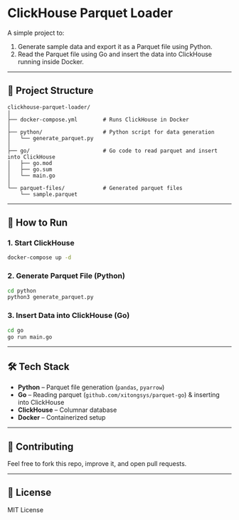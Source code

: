 # ClickHouse Parquet Loader

A simple project to:

1. Generate sample data and export it as a Parquet file using Python.
2. Read the Parquet file using Go and insert the data into ClickHouse running inside Docker.

---

## 📂 Project Structure

```
clickhouse-parquet-loader/
│
├── docker-compose.yml        # Runs ClickHouse in Docker
│
├── python/                   # Python script for data generation
│   └── generate_parquet.py
│
├── go/                       # Go code to read parquet and insert into ClickHouse
│   ├── go.mod
│   ├── go.sum
│   └── main.go
│
└── parquet-files/            # Generated parquet files
    └── sample.parquet
```

---

## 🚀 How to Run

### 1. Start ClickHouse

```bash
docker-compose up -d
```

### 2. Generate Parquet File (Python)

```bash
cd python
python3 generate_parquet.py
```

### 3. Insert Data into ClickHouse (Go)

```bash
cd go
go run main.go
```

---

## 🛠 Tech Stack

* **Python** – Parquet file generation (`pandas`, `pyarrow`)
* **Go** – Reading parquet (`github.com/xitongsys/parquet-go`) & inserting into ClickHouse
* **ClickHouse** – Columnar database
* **Docker** – Containerized setup

---

## 🤝 Contributing

Feel free to fork this repo, improve it, and open pull requests.

---

## 📜 License

MIT License
